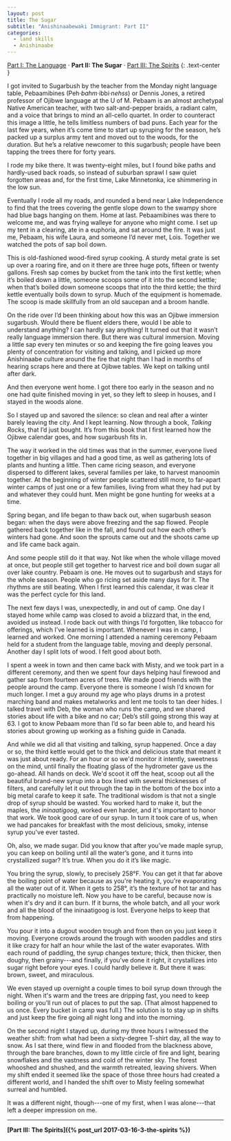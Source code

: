 ```yaml
---
layout: post
title: The Sugar
subtitle: "Anishinaabewaki Immigrant: Part II"
categories:
  - land skills
  - Anishinaabe
---
```


[Part I: The Language](/blog/2017/03/16/1-the-language) ·
**Part II: The Sugar** ·
[Part III: The Spirits](/blog/2017/03/16/3-the-spirits)
{: .text-center }

I got invited to Sugarbush by the teacher from the Monday night language table, Pebaamibines
(Peh·*bahm*·ibbi·*nehss*) or Dennis Jones, a retired professor of Ojibwe language at the U of
M. Pebaam is an almost archetypal Native American teacher, with two salt-and-pepper braids,
a radiant calm, and a voice that brings to mind an all-cello quartet. In order to counteract this
image a little, he tells limitless numbers of bad puns. Each year for the last few years, when it’s
come time to start up syruping for the season, he’s packed up a surplus army tent and moved out to
the woods, for the duration. But he’s a relative newcomer to this sugarbush; people have been
tapping the trees there for forty years.

I rode my bike there. It was twenty-eight miles, but I found bike paths and hardly-used back roads,
so instead of suburban sprawl I saw quiet forgotten areas and, for the first time, Lake Minnetonka,
ice shimmering in the low sun.

Eventually I rode all my roads, and rounded a bend near Lake Independence to find that the trees
covering the gentle slope down to the swampy shore had blue bags hanging on them. Home at last.
Pebaamibines was there to welcome me, and was frying walleye for anyone who might come. I set up my
tent in a clearing, ate in a euphoria, and sat around the fire. It was just me, Pebaam, his wife
Laura, and someone I’d never met, Lois. Together we watched the pots of sap boil down.

This is old-fashioned wood-fired syrup cooking. A sturdy metal grate is set up over a roaring fire,
and on it there are three huge pots, fifteen or twenty gallons. Fresh sap comes by bucket from the
tank into the first kettle; when it’s boiled down a little, someone scoops some of it into the
second kettle; when that’s boiled down someone scoops that into the third kettle; the third kettle
eventually boils down to syrup. Much of the equipment is homemade. The scoop is made skillfully from
an old saucepan and a broom handle.

On the ride over I’d been thinking about how this was an Ojibwe immersion sugarbush. Would there be
fluent elders there, would I be able to understand anything? I can hardly say anything! It turned
out that it wasn’t really language immersion there. But there was cultural immersion. Moving
a little sap every ten minutes or so and keeping the fire going leaves you plenty of concentration
for visiting and talking, and I picked up more Anishinaabe culture around the fire that night than
I had in months of hearing scraps here and there at Ojibwe tables. We kept on talking until after
dark.

And then everyone went home. I got there too early in the season and no one had quite finished
moving in yet, so they left to sleep in houses, and I stayed in the woods alone.

So I stayed up and savored the silence: so clean and real after a winter barely leaving the city.
And I kept learning. Now through a book, *Talking Rocks*, that I’d just bought. It’s from this book
that I first learned how the Ojibwe calendar goes, and how sugarbush fits in.

The way it worked in the old times was that in the summer, everyone lived together in big villages
and had a good time, as well as gathering lots of plants and hunting a little. Then came ricing
season, and everyone dispersed to different lakes, several families per lake, to harvest manoomin
together. At the beginning of winter people scattered still more, to far-apart winter camps of just
one or a few families, living from what they had put by and whatever they could hunt. Men might be
gone hunting for weeks at a time.

Spring began, and life began to thaw back out, when sugarbush season began: when the days were above
freezing and the sap flowed. People gathered back together like in the fall, and found out how each
other’s winters had gone. And soon the sprouts came out and the shoots came up and life came back
again.

And some people still do it that way. Not like when the whole village moved at once, but people still
get together to harvest rice and boil down sugar all over lake country. Pebaam is one. He moves out 
to sugarbush and stays for the whole season. People who go ricing set aside many days for it. The 
rhythms are still beating. When I first learned this calendar, it was clear it was the perfect cycle
for this land.

The next few days I was, unexpectedly, in and out of camp. One day I stayed home while camp was
closed to avoid a blizzard that, in the end, avoided us instead. I rode back out with things I’d
forgotten, like tobacco for offerings, which I’ve learned is important. Whenever I was in camp,
I learned and worked. One morning I attended a naming ceremony Pebaam held for a student from the
language table, moving and deeply personal. Another day I split lots of wood. I felt good
about both.

I spent a week in town and then came back with Misty, and we took part in a different ceremony, and
then we spent four days helping haul firewood and gather sap from fourteen acres of trees. We made
good friends with the people around the camp. Everyone there is someone I wish I’d known for much
longer. I met a guy around my age who plays drums in a protest marching band and makes metalworks
and lent me tools to tan deer hides. I talked travel with Deb, the woman who runs the camp, and we
shared stories about life with a bike and no car; Deb’s still going strong this way at 63. I got to 
know Pebaam more than I’d so far been able to, and heard his stories about growing up working as
a fishing guide in Canada.

And while we did all that visiting and talking, syrup happened. Once a day or so, the third kettle
would get to the thick and delicious state that meant it was just about ready. For an hour or so
we'd monitor it intently, sweetness on the mind, until finally the floating glass of the hydrometer
gave us the go-ahead. All hands on deck. We'd scoot it off the heat, scoop out all the beautiful
brand-new syrup into a box lined with several thicknesses of filters, and carefully let it out
through the tap in the bottom of the box into a big metal carafe to keep it safe. The traditional
wisdom is that not a single drop of syrup should be wasted. You worked hard to make it, but the
maples, the *ininaatigoog*, worked even harder, and it's important to honor that work. We took
good care of our syrup. In turn it took care of us, when we had pancakes for breakfast with the
most delicious, smoky, intense syrup you've ever tasted.

Oh, also, we made sugar. Did you know that after you’ve made maple syrup, you can keep on boiling
until all the water’s gone, and it turns into crystallized sugar? It’s true. When you do it it’s
like magic. 

You bring the syrup, slowly, to precisely 258°F. You can get it that far above the boiling point of
water because as you're heating it, you're evaporating all the water out of it. When it gets to
258°, it’s the texture of hot tar and has practically no moisture left. Now you have to be careful,
because now is when it's dry and it can burn. If it burns, the whole batch, and all your work and
all the blood of the ininaatigoog is lost. Everyone helps to keep that from happening.

You pour it into a dugout wooden trough and from then on you just keep it moving. Everyone crowds
around the trough with wooden paddles and stirs it like crazy for half an hour while the last of 
the water evaporates. With each round of paddling, the syrup changes texture; thick, then thicker,
then doughy, then grainy---and finally, if you’ve done it right, it crystallizes into sugar right
before your eyes. I could hardly believe it. But there it was: brown, sweet, and miraculous.

We even stayed up overnight a couple times to boil syrup down through the night. When it's warm and
the trees are dripping fast, you need to keep boiling or you’ll run out of places to put the sap. 
(That almost happened to us once. Every bucket in camp was full.) The solution is to stay up in 
shifts and just keep the fire going all night long and into the morning.

On the second night I stayed up, during my three hours I witnessed the weather shift: from what had 
been a sixty-degree T-shirt day, all the way to snow. As I sat there, wind flew in and flooded
from the blackness above, through the bare branches, down to my little circle of fire and light, 
bearing snowflakes and the vastness and cold of the winter sky. The forest whooshed and shushed, 
and the warmth retreated, leaving shivers. When my shift ended it seemed like the space of those 
three hours had created a different world,
and I handed the shift over to Misty feeling somewhat surreal and humbled.

It was a different night, though---one of my first, when I was alone---that left a deeper
impression on me.

* * *

**[Part III: The Spirits]({% post_url 2017-03-16-3-the-spirits %})**
